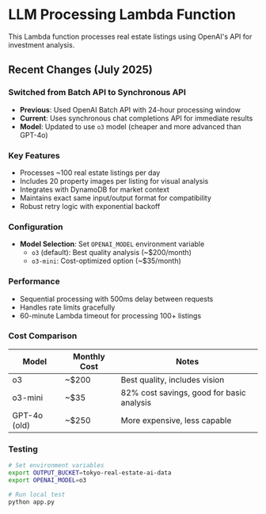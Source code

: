 # LLM Processing Lambda Function

This Lambda function processes real estate listings using OpenAI's API for investment analysis.

## Recent Changes (July 2025)

### Switched from Batch API to Synchronous API
- **Previous**: Used OpenAI Batch API with 24-hour processing window
- **Current**: Uses synchronous chat completions API for immediate results
- **Model**: Updated to use `o3` model (cheaper and more advanced than GPT-4o)

### Key Features
- Processes ~100 real estate listings per day
- Includes 20 property images per listing for visual analysis
- Integrates with DynamoDB for market context
- Maintains exact same input/output format for compatibility
- Robust retry logic with exponential backoff

### Configuration
- **Model Selection**: Set `OPENAI_MODEL` environment variable
  - `o3` (default): Best quality analysis (~$200/month)
  - `o3-mini`: Cost-optimized option (~$35/month)

### Performance
- Sequential processing with 500ms delay between requests
- Handles rate limits gracefully
- 60-minute Lambda timeout for processing 100+ listings

### Cost Comparison
| Model | Monthly Cost | Notes |
|-------|--------------|-------|
| o3 | ~$200 | Best quality, includes vision |
| o3-mini | ~$35 | 82% cost savings, good for basic analysis |
| GPT-4o (old) | ~$250 | More expensive, less capable |

### Testing
```bash
# Set environment variables
export OUTPUT_BUCKET=tokyo-real-estate-ai-data
export OPENAI_MODEL=o3

# Run local test
python app.py
```